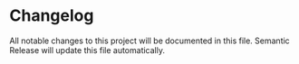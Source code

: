 # Changelog

All notable changes to this project will be documented in this file. Semantic Release will update this file automatically.
